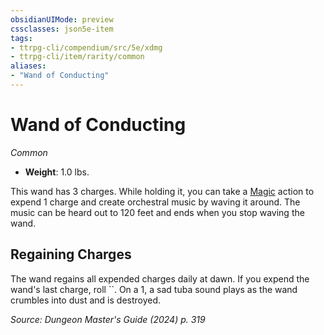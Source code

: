 ```yaml
---
obsidianUIMode: preview
cssclasses: json5e-item
tags:
- ttrpg-cli/compendium/src/5e/xdmg
- ttrpg-cli/item/rarity/common
aliases: 
- "Wand of Conducting"
---
```

# Wand of Conducting
*Common*  


- **Weight**: 1.0 lbs.

This wand has 3 charges. While holding it, you can take a [Magic](3-Mechanics/CLI/rules/actions.md#Magic) action to expend 1 charge and create orchestral music by waving it around. The music can be heard out to 120 feet and ends when you stop waving the wand.

## Regaining Charges

The wand regains all expended charges daily at dawn. If you expend the wand's last charge, roll ``. On a 1, a sad tuba sound plays as the wand crumbles into dust and is destroyed.

*Source: Dungeon Master's Guide (2024) p. 319*